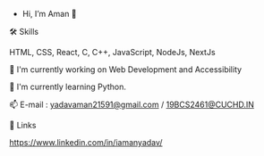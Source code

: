 - Hi, I’m Aman 👋

🛠 Skills

HTML, CSS, React, C, C++, JavaScript, NodeJs, NextJs

🔭 I'm currently working on Web Development and Accessibility

🌱 I'm currently learning Python.

📫 E-mail : yadavaman21591@gmail.com / 19BCS2461@CUCHD.IN

🔗 Links

https://www.linkedin.com/in/iamanyadav/

<!---
Aman21591/Aman21591 is a ✨ special ✨ repository because its `README.md` (this file) appears on your GitHub profile.
You can click the Preview link to take a look at your changes.
--->
